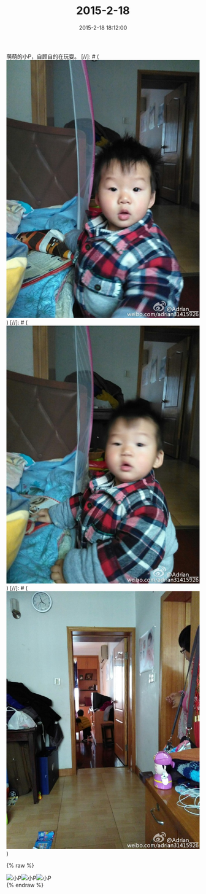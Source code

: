 ﻿---
title: 2015-2-18
date: 2015-2-18 18:12:00
tags:
categories: 爸爸
---
萌萌的小P，自顾自的在玩耍。
[//]: # ( ![小P](2015-2-18/4065dfcbjw1epdod5vhzij20xc18ggvf.jpg))
[//]: # ( ![小P](2015-2-18/4065dfcbjw1epdod6ptfgj20xc18gqcf.jpg))
[//]: # ( ![小P](2015-2-18/4065dfcbjw1epdod7fvbhj20xc18g7en.jpg))

{% raw %}
<div style="width:500 px">
<div style="float:left; width:100 px"><img src="/images/4065dfcbjw1epdod5vhzij20xc18ggvf.jpg" width="200" alt="小P"></div>
<div style="float:left; width:100 px"><img src="/images/4065dfcbjw1epdod6ptfgj20xc18gqcf.jpg" width="200" alt="小P"></div>
<div style="float:left; width:100 px"><img src="/images/4065dfcbjw1epdod7fvbhj20xc18g7en.jpg" width="200" alt="小P"></div>
<div style="clear:both"></div>
</div>
{% endraw %}